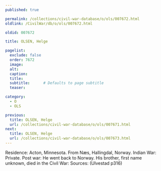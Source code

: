 ```yaml
---
published: true

permalink: /collections/civil-war-database/o/ols/007672.html
oldlink: /CivilWar/db/o/ols/007672.html

oldid: 007672

title: OLSEN, Helge

pagelist:
  exclude: false
  order: 7672
  image: 
  alt:
  caption:
  title:
  subtitle:      # Defaults to page subtitle
  teaser:

category: 
  - O 
  - OLS

previous:
  title: OLSEN, Helge
  url: /collections/civil-war-database/o/ols/007671.html  
next:
  title: OLSEN, Helge
  url: /collections/civil-war-database/o/ols/007673.html   
---
```

Residence: Acton, Minnesota. From N&aelig;s, Hallingdal, Norway. Indian War: Private. Post war: He went back to Norway. His brother, first name unknown, died in the Civil War: Sources: (Ulvestad p316)